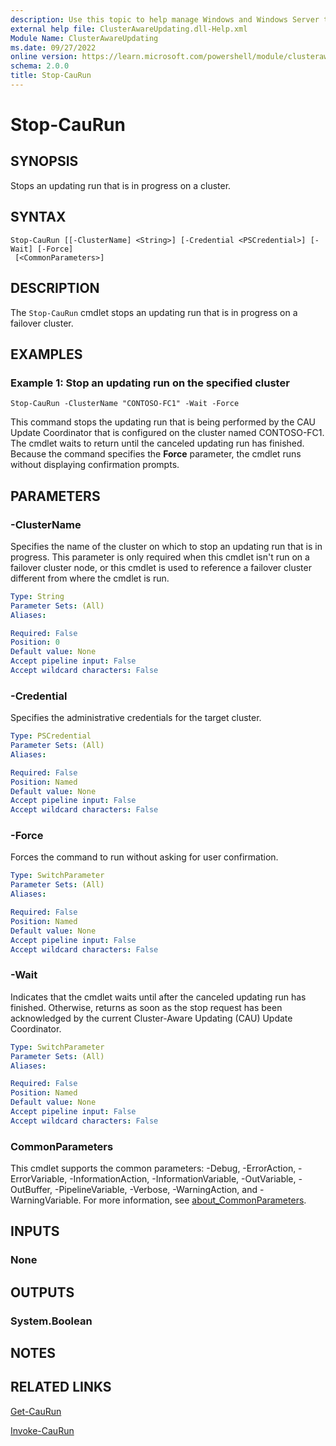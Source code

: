 ```yaml
---
description: Use this topic to help manage Windows and Windows Server technologies with Windows PowerShell.
external help file: ClusterAwareUpdating.dll-Help.xml
Module Name: ClusterAwareUpdating
ms.date: 09/27/2022
online version: https://learn.microsoft.com/powershell/module/clusterawareupdating/stop-caurun?view=windowsserver2025-ps&wt.mc_id=ps-gethelp
schema: 2.0.0
title: Stop-CauRun
---
```


# Stop-CauRun

## SYNOPSIS
Stops an updating run that is in progress on a cluster.

## SYNTAX

```
Stop-CauRun [[-ClusterName] <String>] [-Credential <PSCredential>] [-Wait] [-Force]
 [<CommonParameters>]
```

## DESCRIPTION

The `Stop-CauRun` cmdlet stops an updating run that is in progress on a failover cluster.

## EXAMPLES

### Example 1: Stop an updating run on the specified cluster

```
Stop-CauRun -ClusterName "CONTOSO-FC1" -Wait -Force
```

This command stops the updating run that is being performed by the CAU Update Coordinator that is
configured on the cluster named CONTOSO-FC1. The cmdlet waits to return until the canceled updating
run has finished. Because the command specifies the **Force** parameter, the cmdlet runs without
displaying confirmation prompts.

## PARAMETERS

### -ClusterName

Specifies the name of the cluster on which to stop an updating run that is in progress. This
parameter is only required when this cmdlet isn't run on a failover cluster node, or this cmdlet is
used to reference a failover cluster different from where the cmdlet is run.

```yaml
Type: String
Parameter Sets: (All)
Aliases:

Required: False
Position: 0
Default value: None
Accept pipeline input: False
Accept wildcard characters: False
```

### -Credential

Specifies the administrative credentials for the target cluster.

```yaml
Type: PSCredential
Parameter Sets: (All)
Aliases:

Required: False
Position: Named
Default value: None
Accept pipeline input: False
Accept wildcard characters: False
```

### -Force

Forces the command to run without asking for user confirmation.

```yaml
Type: SwitchParameter
Parameter Sets: (All)
Aliases:

Required: False
Position: Named
Default value: None
Accept pipeline input: False
Accept wildcard characters: False
```

### -Wait

Indicates that the cmdlet waits until after the canceled updating run has finished. Otherwise,
returns as soon as the stop request has been acknowledged by the current Cluster-Aware Updating
(CAU) Update Coordinator.

```yaml
Type: SwitchParameter
Parameter Sets: (All)
Aliases:

Required: False
Position: Named
Default value: None
Accept pipeline input: False
Accept wildcard characters: False
```

### CommonParameters

This cmdlet supports the common parameters: -Debug, -ErrorAction, -ErrorVariable,
-InformationAction, -InformationVariable, -OutVariable, -OutBuffer, -PipelineVariable, -Verbose,
-WarningAction, and -WarningVariable. For more information, see
[about_CommonParameters](https://go.microsoft.com/fwlink/?LinkID=113216).

## INPUTS

### None

## OUTPUTS

### System.Boolean

## NOTES

## RELATED LINKS

[Get-CauRun](./Get-CauRun.md)

[Invoke-CauRun](./Invoke-CauRun.md)

